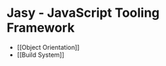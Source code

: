 Jasy - JavaScript Tooling Framework
===================================

* [[Object Orientation]]
* [[Build System]]